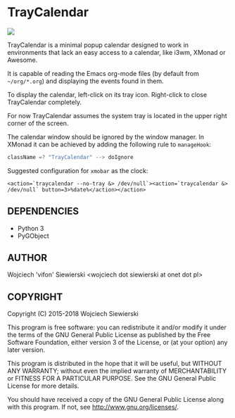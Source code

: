 TrayCalendar
============

[![](https://raw.githubusercontent.com/Vifon/TrayCalendar/master/examples/screenshot.jpg)](https://raw.githubusercontent.com/Vifon/TrayCalendar/master/examples/screenshot.jpg)

TrayCalendar is a minimal popup calendar designed to work in
environments that lack an easy access to a calendar, like i3wm, XMonad
or Awesome.

It is capable of reading the Emacs org-mode files (by default from
`~/org/*.org`) and displaying the events found in them.

To display the calendar, left-click on its tray icon. Right-click to
close TrayCalendar completely.

For now TrayCalendar assumes the system tray is located in the upper
right corner of the screen.

The calendar window should be ignored by the window manager. In XMonad it can be achieved by adding the following rule to `manageHook`:

```haskell
className =? "TrayCalendar" --> doIgnore
```

Suggested configuration for `xmobar` as the clock:

```
<action=`traycalendar --no-tray &> /dev/null`><action=`traycalendar &> /dev/null` button=3>%date%</action></action>
```

DEPENDENCIES
------------

- Python 3
- PyGObject

AUTHOR
------

Wojciech 'vifon' Siewierski \<wojciech dot siewierski at onet dot pl\>

COPYRIGHT
---------

Copyright (C) 2015-2018  Wojciech Siewierski

This program is free software: you can redistribute it and/or modify
it under the terms of the GNU General Public License as published by
the Free Software Foundation, either version 3 of the License, or
(at your option) any later version.

This program is distributed in the hope that it will be useful,
but WITHOUT ANY WARRANTY; without even the implied warranty of
MERCHANTABILITY or FITNESS FOR A PARTICULAR PURPOSE.  See the
GNU General Public License for more details.

You should have received a copy of the GNU General Public License
along with this program.  If not, see <http://www.gnu.org/licenses/>.
